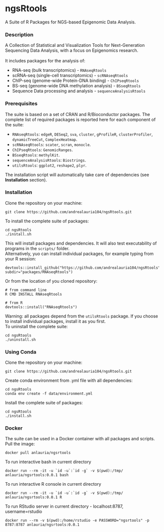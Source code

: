 # ngsRtools
A Suite of R Packages for NGS-based Epigenomic Data Analysis.

### Description
A Collection of Statistical and Visualization Tools for Next-Generation Sequencing Data Analysis, with a focus on Epigenomics research.<br/> 
<br/>
It includes packages for the analysis of:<br/>

- RNA-seq (bulk transcriptomics) - `RNAseqRtools` <br/>
- scRNA-seq (single-cell transcriptomics) - `scRNAseqRtools` <br/>
- ChIP-seq (genome-wide Protein-DNA binding) - `ChIPseqRtools` <br/>
- BS-seq (genome-wide DNA methylation analysis) - `BSseqRtools` <br/>
- Sequence Data processing and analysis - `sequenceAnalysisRtools` <br/>

### Prerequisites
The suite is based on a set of CRAN and R/Bioconductor packages. The complete list of 
required packages is reported here for each component of the suite:<br/>

- `RNAseqRtools`: `edgeR`, `DESeq2`, `sva`, `cluster`, `gProfileR`, `clusterProfiler`, `dynamicTreeCut`, `ComplexHeatmap`.<br/>
- `scRNAseqRtools`: `scater`, `scran`, `monocle`.<br/>
- `ChIPseqRtools`: `GenomicRanges`. <br/>
- `BSseqRtools`: `methylKit`. <br/>
- `sequenceAnalysisRtools`: `Biostrings`. <br/>
- `utilsRtools`: `ggplot2`, `reshape2`, `plyr`. <br/>

The installation script will automatically take care of dependencies (see **Installation** section).

### Installation
Clone the repository on your machine:
```
git clone https://github.com/andrealauria104/ngsRtools.git
```
To install the complete suite of packages:
```
cd ngsRtools
./install.sh
```
This will install packages and dependencies. It will also test executability of programs in the `scripts/` folder.<br/>
Alternatively, yuo can install individual packages, for example typing from your R session:
```
devtools::install_github("https://github.com/andrealauria104/ngsRtools", subdir="packages/RNAseqRtools")
```
Or from the location of you cloned repository: 
```
# from command line
R CMD INSTALL RNAseqRtools

# from R
devtools::install("RNAseqRtools")
```
Warning: all packages depend from the `utilsRtools` package. If you choose to install individual packages, install it as you first.<br/> 
To uninstall the complete suite:
```
cd ngsRtools
./uninstall.sh
```
### Using Conda
Clone the repository on your machine:
```
git clone https://github.com/andrealauria104/ngsRtools.git
```
Create conda environment from .yml file with all dependencies: 
```
cd ngsRtools
conda env create -f data/environment.yml
```
Install the complete suite of packages:
```
cd ngsRtools
./install.sh
```
### Docker
The suite can be used in a Docker container with all packages and scripts. Pull the image:
```
docker pull anlauria/ngsrtools
```
To run interactive bash in current directory
```
docker run --rm -it -u `id -u`:`id -g` -v $(pwd):/tmp/ anlauria/ngsrtools:0.0.1 bash
```
To run interactive R console in current directory
```
docker run --rm -it -u `id -u`:`id -g` -v $(pwd):/tmp/ anlauria/ngsrtools:0.0.1 R
```
To run RStudio server in current directory - localhost:8787, username=rstudio
```
docker run --rm -v $(pwd):/home/rstudio -e PASSWORD="ngsrtools" -p 8787:8787 anlauria/ngsrtools:0.0.1
```
